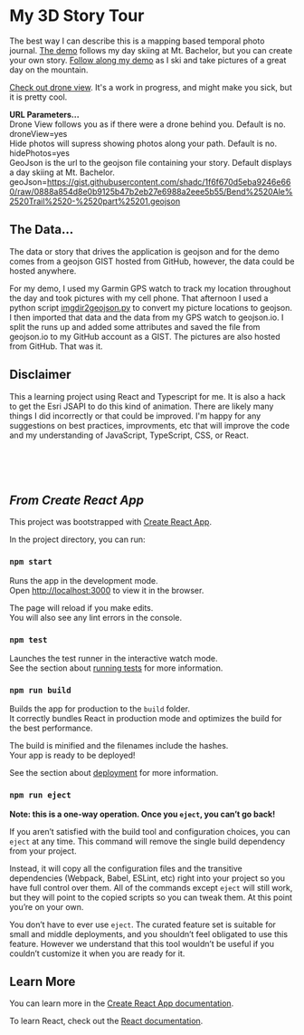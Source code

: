 

# My 3D Story Tour
The best way I can describe this is a mapping based temporal photo journal.  [The demo](https://shadc.github.io/my3d-story-tour/debug/index.html)
 follows my day skiing
at Mt. Bachelor, but you can create your own story.  [Follow along my demo](https://shadc.github.io/my3d-story-tour/debug/index.html) as I ski and take pictures of a great day on the mountain. 

[Check out drone view](https://shadc.github.io/my3d-story-tour/debug/index.html?droneView=yes). It's a work in progress, and might make you sick, but it is pretty cool.

**URL Parameters...** <br />
Drone View follows you as if there were a drone behind you.  Default is no. <br />
droneView=yes <br />
Hide photos will supress showing photos along your path.  Default is no. <br />
hidePhotos=yes<br />
GeoJson is the url to the geojson file containing your story.  Default displays a day skiing at Mt. Bachelor.<br />
geoJson=https://gist.githubusercontent.com/shadc/1f6f670d5eba9246e660/raw/0888a854d8e0b9125b47b2eb27e6988a2eee5b55/Bend%2520Ale%2520Trail%2520-%2520part%25201.geojson <br />

## The Data...
The data or story that drives the application is geojson and for the demo comes from a geojson GIST
hosted from GitHub, however, the data could be hosted anywhere.

For my demo, I used my Garmin GPS watch to track my location throughout the day and took pictures with my cell phone. 
That afternoon I used a python script [imgdir2geojson.py](https://github.com/quzma/imgdir-to-geojson) to convert my picture locations to geojson. I then imported that data
and the data from my GPS watch to geojson.io. I split the runs up and added some attributes and saved the file from geojson.io to 
my GitHub account as a GIST. The pictures are also hosted from GitHub. That was it.  

## Disclaimer

This a learning project using React and Typescript for me. It is also a hack to get the Esri JSAPI
to do this kind of animation. There are likely many things I did
incorrectly or that could be improved.  I'm happy for any suggestions on best practices,
improvments, etc that will improve the code and my understanding of JavaScript, TypeScript, 
CSS, or React.


<br /><br /><br />

## _From Create React App_  
This project was bootstrapped with [Create React App](https://github.com/facebook/create-react-app).


In the project directory, you can run:

### `npm start`

Runs the app in the development mode.<br>
Open [http://localhost:3000](http://localhost:3000) to view it in the browser.

The page will reload if you make edits.<br>
You will also see any lint errors in the console.

### `npm test`

Launches the test runner in the interactive watch mode.<br>
See the section about [running tests](https://facebook.github.io/create-react-app/docs/running-tests) for more information.

### `npm run build`

Builds the app for production to the `build` folder.<br>
It correctly bundles React in production mode and optimizes the build for the best performance.

The build is minified and the filenames include the hashes.<br>
Your app is ready to be deployed!

See the section about [deployment](https://facebook.github.io/create-react-app/docs/deployment) for more information.

### `npm run eject`

**Note: this is a one-way operation. Once you `eject`, you can’t go back!**

If you aren’t satisfied with the build tool and configuration choices, you can `eject` at any time. This command will remove the single build dependency from your project.

Instead, it will copy all the configuration files and the transitive dependencies (Webpack, Babel, ESLint, etc) right into your project so you have full control over them. All of the commands except `eject` will still work, but they will point to the copied scripts so you can tweak them. At this point you’re on your own.

You don’t have to ever use `eject`. The curated feature set is suitable for small and middle deployments, and you shouldn’t feel obligated to use this feature. However we understand that this tool wouldn’t be useful if you couldn’t customize it when you are ready for it.

## Learn More

You can learn more in the [Create React App documentation](https://facebook.github.io/create-react-app/docs/getting-started).

To learn React, check out the [React documentation](https://reactjs.org/).
